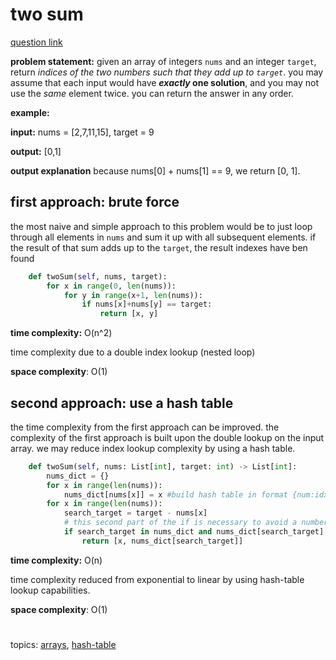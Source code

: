 
# two sum

[question link](https://leetcode.com/problems/two-sum/)

**problem statement:**
given an array of integers  `nums` and an integer  `target`, return  _indices of the two numbers such that they add up to  `target`_.
you may assume that each input would have  **_exactly_  one solution**, and you may not use the  _same_  element twice.
you can return the answer in any order.

**example:**

**input:** nums = [2,7,11,15], target = 9

**output:** [0,1]

**output explanation** because nums[0] + nums[1] == 9, we return [0, 1].


## first approach: brute force
the most naive and simple approach to this problem would be to just loop through all elements in `nums` and sum it up with all subsequent elements. if the result of that sum adds up to the `target`, the result indexes have ben found
```python
    def twoSum(self, nums, target):
        for x in range(0, len(nums)):
            for y in range(x+1, len(nums)):
                if nums[x]+nums[y] == target:
                    return [x, y]
```
**time complexity:** O(n^2)

time complexity due to a double index lookup (nested loop)

**space complexity**: O(1)

## second approach: use a hash table

the time complexity from the first approach can be improved.
the complexity of the first approach is built upon the double lookup on the input array.
we may reduce index lookup complexity by using a hash table.
```python
    def twoSum(self, nums: List[int], target: int) -> List[int]:
        nums_dict = {}
        for x in range(len(nums)):
            nums_dict[nums[x]] = x #build hash table in format {num:idx}
        for x in range(len(nums)):
            search_target = target - nums[x]
            # this second part of the if is necessary to avoid a number adding to itself
            if search_target in nums_dict and nums_dict[search_target] != x:
                return [x, nums_dict[search_target]]
```
**time complexity:** O(n)

time complexity reduced from exponential to linear by using hash-table lookup capabilities.

**space complexity**: O(1)

#
topics: [arrays](../../arrays.md), [hash-table](../../hash-table.md)
